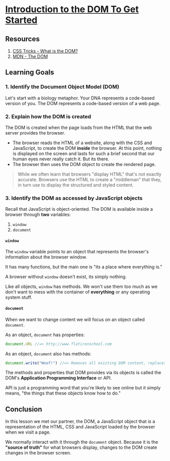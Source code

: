 # [Introduction to the DOM To Get Started](https://learn.co/tracks/online-software-engineering-structured/front-end-web-programming/manipulating-the-dom/introduction-to-the-dom-to-get-started)

## Resources

  1. [CSS Tricks - What is the DOM?](https://css-tricks.com/dom/)
  2. [MDN - The DOM](https://developer.mozilla.org/en-US/docs/Web/API/Document_Object_Model/Introduction)

## Learning Goals

### 1. Identify the Document Object Model (DOM)

  Let's start with a biology metaphor.
  Your DNA represents a code-based version of you.
  The DOM represents a code-based version of a web page. 

### 2. Explain how the DOM is created

  The DOM is created when the page loads from the HTML that the web server provides the browser.

  - The browser reads the HTML of a website, along with the CSS and JavaScript, to create the DOM **inside** the browser. At this point, nothing is displayed on the screen and lasts for such a brief second that our human eyes never really catch it. But its there.
  - The browser then uses the DOM object to create the rendered page.

  >While we often learn that browsers "display HTML" that's not exactly accurate. Browsers use the HTML to create a "middleman" that they, in turn use to display the structured and styled content.

### 3. Identify the DOM as accessed by JavaScript objects

Recall that JavaScript is object-oriented. The DOM is available inside a browser through **two** variables:

  1. `window`
  2. `document`

  #### `window`

  The `window` variable points to an object that represents the browser's information about the browser window.

  It has many functions, but the main one is "its a place where everything is."

  A browser without `window` doesn't exist, its simply nothing.

  Like all objects, `window` has methods. We won't use them too much as we don't want to mess with the container of **everything** or any operating system stuff.

  #### `document`

  When we want to change content we will focus on an object called `document`.

  As an object, `document` has properties:

  ```JavaScript
  document.URL //=> http://www.flatironschool.com
  ```

  As an object, `document` also has methods:

  ```JavaScript
  document.write("Woof!") //=> Removes all existing DOM content, replaces it with "Woof!"
  ```

  The methods and properties that DOM provides via its objects is called the DOM's **Application Programming Interface** or API.

  API is just a programming word that you're likely to see online but it simply means, "the things that these objects know how to do."

## Conclusion

In this lesson we met our partner, the DOM, a JavaScript object that is a representation of the HTML, CSS and JavaScript loaded by the browser when we visit a page. 

We normally interact with it through the `document` object. Because it is the **"source of truth"** for what browsers display, changes to the DOM create changes in the browser screen.
